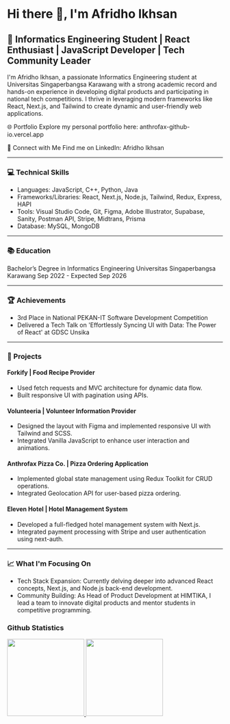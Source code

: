 # Hi there 👋, I'm Afridho Ikhsan

## 🚀 Informatics Engineering Student | React Enthusiast | JavaScript Developer | Tech Community Leader

I'm Afridho Ikhsan, a passionate Informatics Engineering student at Universitas Singaperbangsa Karawang with a strong academic record and hands-on experience in developing digital products and participating in national tech competitions. I thrive in leveraging modern frameworks like React, Next.js, and Tailwind to create dynamic and user-friendly web applications.

🌐 Portfolio
Explore my personal portfolio here: anthrofax-github-io.vercel.app

🔗 Connect with Me
Find me on LinkedIn: Afridho Ikhsan

<hr>

### 💻 Technical Skills
- Languages: JavaScript, C++, Python, Java
- Frameworks/Libraries: React, Next.js, Node.js, Tailwind, Redux, Express, HAPI
- Tools: Visual Studio Code, Git, Figma, Adobe Illustrator, Supabase, Sanity, Postman API, Stripe, Midtrans, Prisma
- Database: MySQL, MongoDB

<hr>

### 📚 Education
Bachelor’s Degree in Informatics Engineering
Universitas Singaperbangsa Karawang
Sep 2022 - Expected Sep 2026

<hr>

### 🏆 Achievements
- 3rd Place in National PEKAN-IT Software Development Competition
- Delivered a Tech Talk on 'Effortlessly Syncing UI with Data: The Power of React' at GDSC Unsika

<hr>

### 🏢 Projects

#### Forkify | Food Recipe Provider
- Used fetch requests and MVC architecture for dynamic data flow.
- Built responsive UI with pagination using APIs.

#### Volunteeria | Volunteer Information Provider
- Designed the layout with Figma and implemented responsive UI with Tailwind and SCSS.
- Integrated Vanilla JavaScript to enhance user interaction and animations.

#### Anthrofax Pizza Co. | Pizza Ordering Application
- Implemented global state management using Redux Toolkit for CRUD operations.
- Integrated Geolocation API for user-based pizza ordering.

#### Eleven Hotel | Hotel Management System
- Developed a full-fledged hotel management system with Next.js.
- Integrated payment processing with Stripe and user authentication using next-auth.

<hr>

### 📈 What I'm Focusing On
- Tech Stack Expansion: Currently delving deeper into advanced React concepts, Next.js, and Node.js back-end development.
- Community Building: As Head of Product Development at HIMTIKA, I lead a team to innovate digital products and mentor students in competitive programming.

### Github Statistics
<p align="left">
<a href="https://github.com/anthrofax">
  <img height="180em" src="https://github-readme-stats-eight-theta.vercel.app/api?username=anthrofax&show_icons=true&theme=algolia&include_all_commits=true&count_private=true"/>
  <img height="180em" src="https://github-readme-stats-eight-theta.vercel.app/api/top-langs/?username=anthrofax&layout=compact&theme=algolia"/>
</a>
</p>
